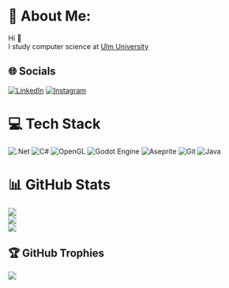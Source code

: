 # 💫 About Me:
Hi 👋 <br>
I study computer science at [Ulm University](https://www.uni-ulm.de/en/)

## 🌐 Socials
[![LinkedIn](https://img.shields.io/badge/LinkedIn-%230077B5.svg?logo=linkedin&logoColor=white)](https://linkedin.com/in/jonathan-knobling) 
[![Instagram](https://img.shields.io/badge/Instagram-%23E4405F.svg?logo=Instagram&logoColor=white)](https://instagram.com/metro.1202)
# 💻 Tech Stack
![.Net](https://img.shields.io/badge/.NET-5C2D91?style=for-the-badge&logo=.net&logoColor=white) ![C#](https://img.shields.io/badge/c%23-%23239120.svg?style=for-the-badge&logo=csharp&logoColor=white) ![OpenGL](https://img.shields.io/badge/OpenGL-%23FFFFFF.svg?style=for-the-badge&logo=opengl) ![Godot Engine](https://img.shields.io/badge/GODOT-%23FFFFFF.svg?style=for-the-badge&logo=godot-engine) ![Aseprite](https://img.shields.io/badge/Aseprite-FFFFFF?style=for-the-badge&logo=Aseprite&logoColor=#7D929E) ![Git](https://img.shields.io/badge/git-%23F05033.svg?style=for-the-badge&logo=git&logoColor=white) ![Java](https://img.shields.io/badge/java-%23ED8B00.svg?style=for-the-badge&logo=openjdk&logoColor=white) 

# 📊 GitHub Stats
![](https://github-readme-stats.vercel.app/api?username=jonathan-knobling&theme=dark&hide_border=false&include_all_commits=false&count_private=true)<br/>
![](https://github-readme-streak-stats.herokuapp.com/?user=jonathan-knobling&theme=dark&hide_border=false)<br/>
![](https://github-readme-stats.vercel.app/api/top-langs/?username=jonathan-knobling&theme=dark&hide_border=false&include_all_commits=false&count_private=true&layout=compact)

## 🏆 GitHub Trophies
![](https://github-profile-trophy.vercel.app/?username=jonathan-knobling&theme=radical&no-frame=false&no-bg=true&margin-w=4)

<!-- ### 🔝 Top Contributed Repo
![](https://github-contributor-stats.vercel.app/api?username=jonathan-knobling&limit=5&theme=dark&combine_all_yearly_contributions=true) -->

<!-- [![](https://visitcount.itsvg.in/api?id=jonathan-knobling&icon=0&color=0)](https://visitcount.itsvg.in) -->

<!-- Proudly created with GPRM ( https://gprm.itsvg.in ) -->
